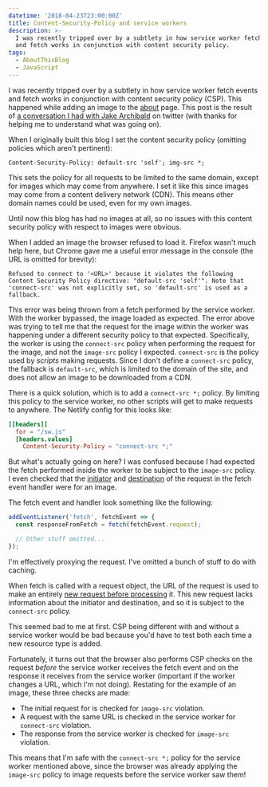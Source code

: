 ```yaml
---
datetime: '2018-04-23T23:00:00Z'
title: Content-Security-Policy and service workers
description: >-
  I was recently tripped over by a subtlety in how service worker fetch events
  and fetch works in conjunction with content security policy.
tags:
  - AboutThisBlog
  - JavaScript
---
```

I was recently tripped over by a subtlety in how service worker fetch events
and fetch works in conjunction with content security policy (CSP). This happened
while adding an image to the [about](/about) page. This post is the result of
[a conversation I had with Jake Archibald][convo] on twitter (with thanks for
helping me to understand what was going on).

When I originally built this blog I set the content security policy (omitting
policies which aren't pertinent):

```properties
Content-Security-Policy: default-src 'self'; img-src *;
```

This sets the policy for all requests to be limited to the same domain, except
for images which may come from anywhere. I set it like this since images may
come from a content delivery network (CDN). This means other domain names could
be used, even for my own images.

Until now this blog has had no images at all, so no issues with this content
security policy with respect to images were obvious.

When I added an image the browser refused to load it. Firefox wasn't much help
here, but Chrome gave me a useful error message in the console (the URL is
omitted for brevity):

```plaintext
Refused to connect to '<URL>' because it violates the following Content Security Policy directive: "default-src 'self'". Note that 'connect-src' was not explicitly set, so 'default-src' is used as a fallback.
```

This error was being thrown from a fetch performed by the service worker. With
the worker bypassed, the image loaded as expected. The error above was trying to
tell me that the request for the image within the worker was happening under
a different security policy to that expected. Specifically, the worker is using
the `connect-src` policy when performing the request for the image, and not the
`image-src` policy I expected. `connect-src` is the policy used by _scripts_
making requests. Since I don't define a `connect-src` policy, the fallback is
`default-src`, which is limited to the domain of the site, and does not allow an
image to be downloaded from a CDN.

There is a quick solution, which is to add a `connect-src *;` policy. By
limiting this policy to the service worker, no other scripts will get to make
requests to anywhere. The Netlify config for this looks like:

```toml
[[headers]]
  for = "/sw.js"
  [headers.values]
    Content-Security-Policy = "connect-src *;"
```

But what's actually going on here? I was confused because I had expected
the fetch performed inside the worker to be subject to the `image-src` policy.
I even checked that the [initiator][initiator] and [destination][destination] of
the request in the fetch event handler were for an image.

The fetch event and handler look something like the following:

```javascript
addEventListener('fetch', fetchEvent => {
  const responseFromFetch = fetch(fetchEvent.request);

  // Other stuff omitted...
});
```

I'm effectively proxying the request. I've omitted a bunch of stuff to do with
caching.

When fetch is called with a request object, the URL of the request is used to
make an entirely [new request before processing][new-req] it. This new request
lacks information about the initiator and destination, and so it is subject to
the `connect-src` policy.

This seemed bad to me at first. CSP being different with and without a service
worker would be bad because you'd have to test both each time a new resource
type is added.

Fortunately, it turns out that the browser also performs CSP checks on the
request _before_ the service worker receives the fetch event and on the response
it receives from the service worker (important if the worker changes a URL,
which I'm not doing). Restating for the example of an image, these three checks
are made:

 - The initial request for is checked for `image-src` violation.
 - A request with the same URL is checked in the  service worker for `connect-src` violation.
 - The response from the service worker is checked for `image-src` violation.

This means that I'm safe with the `connect-src *;` policy for the service worker
mentioned above, since the browser was already applying the `image-src` policy
to image requests before the service worker saw them!

[convo]: https://twitter.com/jaffathecake/status/988402162312114177
[initiator]: https://fetch.spec.whatwg.org/#concept-request-initiator
[destination]: https://fetch.spec.whatwg.org/#concept-request-destination
[new-req]: https://fetch.spec.whatwg.org/#fetch-method
